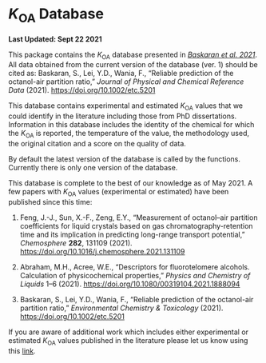 
# *K*<sub>OA</sub> Database

**Last Updated: Sept 22 2021**

This package contains the *K*<sub>OA</sub> database presented in
*[Baskaran et al. 2021](https://www.doi.org/10.1063/5.0059652)*. All
data obtained from the current version of the database (ver. 1) should
be cited as: Baskaran, S., Lei, Y.D., Wania, F., “Reliable prediction of
the octanol-air partition ratio,” *Journal of Physical and Chemical
Reference Data* (2021). <https://doi.org/10.1002/etc.5201>

This database contains experimental and estimated *K*<sub>OA</sub>
values that we could identify in the literature including those from PhD
dissertations. Information in this database includes the identity of the
chemical for which the *K*<sub>OA</sub> is reported, the temperature of
the value, the methodology used, the original citation and a score on
the quality of data.

By default the latest version of the database is called by the
functions. Currently there is only one version of the database.

This database is complete to the best of our knowledge as of May 2021. A
few papers with *K*<sub>OA</sub> values (experimental or estimated) have
been published since this time:

1.  Feng, J.-J., Sun, X.-F., Zeng, E.Y., “Measurement of octanol–air
    partition coefficients for liquid crystals based on gas
    chromatography-retention time and its implication in predicting
    long-range transport potential,” *Chemosphere* **282**, 131109
    (2021). <https://doi.org/10.1016/j.chemosphere.2021.131109>

2.  Abraham, M.H., Acree, W.E., “Descriptors for fluorotelomere
    alcohols. Calculation of physicochemical properties,” *Physics and
    Chemistry of Liquids* 1–6 (2021).
    <https://doi.org/10.1080/00319104.2021.1888094>

3.  Baskaran, S., Lei, Y.D., Wania, F., “Reliable prediction of the
    octanol-air partition ratio,” *Environmental Chemistry & Toxicology*
    (2021). <https://doi.org/10.1002/etc.5201>

If you are aware of additional work which includes either experimental
or estimated *K*<sub>OA</sub> values published in the literature please
let us know using this [link](https://forms.gle/u38fENZoAtixvM8G9).
